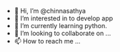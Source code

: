 - 👋 Hi, I’m @chinnasathya
- 👀 I’m interested in to develop app
- 🌱 I’m currently learning python.
- 💞️ I’m looking to collaborate on ...
- 📫 How to reach me ...

<!---
chinnasathya/chinnasathya is a ✨ special ✨ repository because its `README.md` (this file) appears on your GitHub profile.
You can click the Preview link to take a look at your changes.
--->
